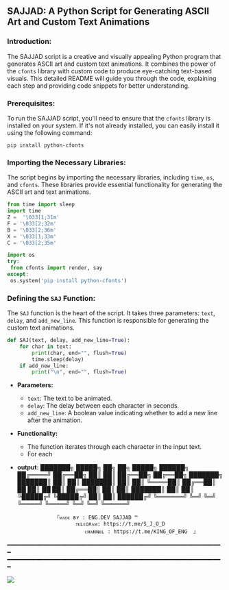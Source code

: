  ## SAJJAD: A Python Script for Generating ASCII Art and Custom Text Animations

### Introduction:
The SAJJAD script is a creative and visually appealing Python program that generates ASCII art and custom text animations. It combines the power of the `cfonts` library with custom code to produce eye-catching text-based visuals. This detailed README will guide you through the code, explaining each step and providing code snippets for better understanding.

### Prerequisites:
To run the SAJJAD script, you'll need to ensure that the `cfonts` library is installed on your system. If it's not already installed, you can easily install it using the following command:

```
pip install python-cfonts
```

### Importing the Necessary Libraries:
The script begins by importing the necessary libraries, including `time`, `os`, and `cfonts`. These libraries provide essential functionality for generating the ASCII art and text animations.

```python
from time import sleep
import time
Z =  '\033[1;31m' 
F = '\033[2;32m' 
B = '\033[2;36m'
X = '\033[1;33m' 
C = '\033[2;35m'

import os
try:
 from cfonts import render, say
except:
 os.system('pip install python-cfonts')
```

### Defining the `SAJ` Function:
The `SAJ` function is the heart of the script. It takes three parameters: `text`, `delay`, and `add_new_line`. This function is responsible for generating the custom text animations.

```python
def SAJ(text, delay, add_new_line=True):
    for char in text:
        print(char, end="", flush=True)
        time.sleep(delay)
    if add_new_line:
        print("\n", end="", flush=True)
```

- **Parameters:**
  - `text`: The text to be animated.
  - `delay`: The delay between each character in seconds.
  - `add_new_line`: A boolean value indicating whether to add a new line after the animation.

- **Functionality:**
  - The function iterates through each character in the input text.
  - For each


- **output:**
                                       ███████╗  █████╗       ██╗      ██╗  █████╗  ██████╗  
                                       ██╔════╝ ██╔══██╗      ██║      ██║ ██╔══██╗ ██╔══██╗ 
                                       ███████╗ ███████║      ██║      ██║ ███████║ ██║  ██║ 
                                       ╚════██║ ██╔══██║ ██   ██║ ██   ██║ ██╔══██║ ██║  ██║ 
                                       ███████║ ██║  ██║ ╚█████╔╝ ╚█████╔╝ ██║  ██║ ██████╔╝ 
                                       ╚══════╝ ╚═╝  ╚═╝  ╚════╝   ╚════╝  ╚═╝  ╚═╝ ╚═════╝  



                  『ᴍᴀᴅᴇ ʙʏ : ENG.DEV SAJJAD ™ 
                         ᴛᴇʟᴇɢʀᴀᴍ: https://t.me/S_J_O_D 
                            ᴄʜᴀɴɴᴇʟ : https://t.me/KING_OF_ENG  』
━━━━━━━━━━━━━━━━━━━━━━━━━━━━━━━━━━━━━━━━━━━━━━━━━━━━━━━━━━━━
━━━━━━━━━━━━━━━━━━━━━━━━━━━━━━━━━━━━━━━━━━━━━━━━━━━━━━━━━━━━



<img src="https://img.shields.io/badge/PYTHON-black?style=for-the-badge&logo=python&logoColor=gold"/>
